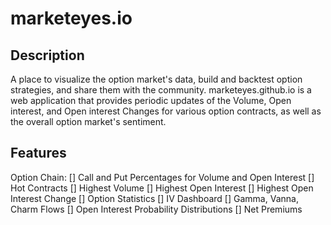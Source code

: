 # marketeyes.io

## Description
A place to visualize the option market's data, build and backtest option strategies, and share them with the community.
marketeyes.github.io is a web application that provides periodic updates of the Volume, Open interest, and Open interest Changes for various option contracts, as well as the overall option market's sentiment. 

## Features

Option Chain: 
[] Call and Put Percentages for Volume and Open Interest 
[] Hot Contracts
[] Highest Volume 
[] Highest Open Interest 
[] Highest Open Interest Change
[] Option Statistics 
[] IV Dashboard 
[] Gamma, Vanna, Charm Flows 
[] Open Interest Probability Distributions 
[] Net Premiums 
